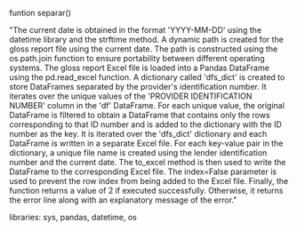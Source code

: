 funtion separar()	

"The current date is obtained in the format 'YYYY-MM-DD' using the datetime library and the strftime method.
A dynamic path is created for the gloss report file using the current date. The path is constructed using the os.path.join function to ensure portability between different operating systems.
The gloss report Excel file is loaded into a Pandas DataFrame using the pd.read_excel function.
A dictionary called 'dfs_dict' is created to store DataFrames separated by the provider's identification number. It iterates over the unique values of the 'PROVIDER IDENTIFICATION NUMBER' column in the 'df' DataFrame. For each unique value, the original DataFrame is filtered to obtain a DataFrame that contains only the rows corresponding to that ID number and is added to the dictionary with the ID number as the key.
It is iterated over the 'dfs_dict' dictionary and each DataFrame is written in a separate Excel file. For each key-value pair in the dictionary, a unique file name is created using the lender identification number and the current date. The to_excel method is then used to write the DataFrame to the corresponding Excel file. The index=False parameter is used to prevent the row index from being added to the Excel file.
Finally, the function returns a value of 2 if executed successfully. Otherwise, it returns the error line along with an explanatory message of the error."	

libraries: sys, pandas, datetime, os
